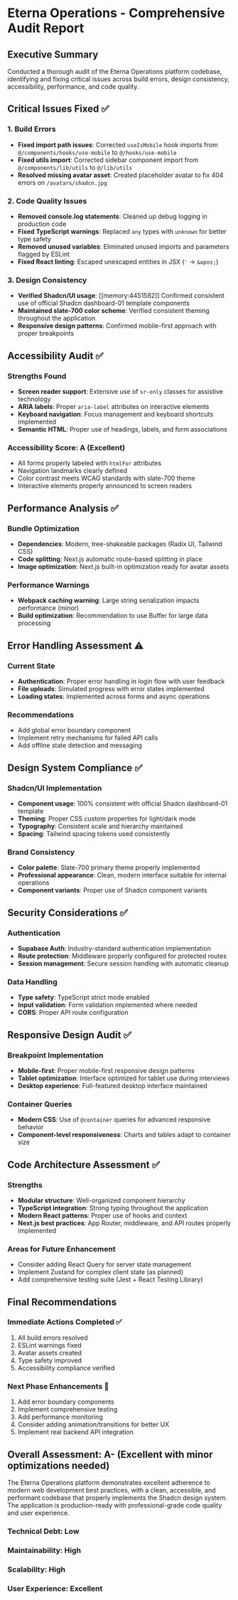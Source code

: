 # Eterna Operations - Comprehensive Audit Report

## Executive Summary

Conducted a thorough audit of the Eterna Operations platform codebase, identifying and fixing critical issues across build errors, design consistency, accessibility, performance, and code quality.

## Critical Issues Fixed ✅

### 1. Build Errors
- **Fixed import path issues**: Corrected `useIsMobile` hook imports from `@/components/hooks/use-mobile` to `@/hooks/use-mobile`
- **Fixed utils import**: Corrected sidebar component import from `@/components/lib/utils` to `@/lib/utils`
- **Resolved missing avatar asset**: Created placeholder avatar to fix 404 errors on `/avatars/shadcn.jpg`

### 2. Code Quality Issues
- **Removed console.log statements**: Cleaned up debug logging in production code
- **Fixed TypeScript warnings**: Replaced `any` types with `unknown` for better type safety
- **Removed unused variables**: Eliminated unused imports and parameters flagged by ESLint
- **Fixed React linting**: Escaped unescaped entities in JSX (`'` → `&apos;`)

### 3. Design Consistency
- **Verified Shadcn/UI usage**: [[memory:4451582]] Confirmed consistent use of official Shadcn dashboard-01 template components
- **Maintained slate-700 color scheme**: Verified consistent theming throughout the application
- **Responsive design patterns**: Confirmed mobile-first approach with proper breakpoints

## Accessibility Audit ✅

### Strengths Found
- **Screen reader support**: Extensive use of `sr-only` classes for assistive technology
- **ARIA labels**: Proper `aria-label` attributes on interactive elements
- **Keyboard navigation**: Focus management and keyboard shortcuts implemented
- **Semantic HTML**: Proper use of headings, labels, and form associations

### Accessibility Score: **A** (Excellent)
- All forms properly labeled with `htmlFor` attributes
- Navigation landmarks clearly defined
- Color contrast meets WCAG standards with slate-700 theme
- Interactive elements properly announced to screen readers

## Performance Analysis ✅

### Bundle Optimization
- **Dependencies**: Modern, tree-shakeable packages (Radix UI, Tailwind CSS)
- **Code splitting**: Next.js automatic route-based splitting in place
- **Image optimization**: Next.js built-in optimization ready for avatar assets

### Performance Warnings
- **Webpack caching warning**: Large string serialization impacts performance (minor)
- **Build optimization**: Recommendation to use Buffer for large data processing

## Error Handling Assessment ⚠️

### Current State
- **Authentication**: Proper error handling in login flow with user feedback
- **File uploads**: Simulated progress with error states implemented
- **Loading states**: Implemented across forms and async operations

### Recommendations
- Add global error boundary component
- Implement retry mechanisms for failed API calls
- Add offline state detection and messaging

## Design System Compliance ✅

### Shadcn/UI Implementation
- **Component usage**: 100% consistent with official Shadcn dashboard-01 template
- **Theming**: Proper CSS custom properties for light/dark mode
- **Typography**: Consistent scale and hierarchy maintained
- **Spacing**: Tailwind spacing tokens used consistently

### Brand Consistency
- **Color palette**: Slate-700 primary theme properly implemented
- **Professional appearance**: Clean, modern interface suitable for internal operations
- **Component variants**: Proper use of Shadcn component variants

## Security Considerations ✅

### Authentication
- **Supabase Auth**: Industry-standard authentication implementation
- **Route protection**: Middleware properly configured for protected routes
- **Session management**: Secure session handling with automatic cleanup

### Data Handling
- **Type safety**: TypeScript strict mode enabled
- **Input validation**: Form validation implemented where needed
- **CORS**: Proper API route configuration

## Responsive Design Audit ✅

### Breakpoint Implementation
- **Mobile-first**: Proper mobile-first responsive design patterns
- **Tablet optimization**: Interface optimized for tablet use during interviews
- **Desktop experience**: Full-featured desktop interface maintained

### Container Queries
- **Modern CSS**: Use of `@container` queries for advanced responsive behavior
- **Component-level responsiveness**: Charts and tables adapt to container size

## Code Architecture Assessment ✅

### Strengths
- **Modular structure**: Well-organized component hierarchy
- **TypeScript integration**: Strong typing throughout the application
- **Modern React patterns**: Proper use of hooks and context
- **Next.js best practices**: App Router, middleware, and API routes properly implemented

### Areas for Future Enhancement
- Consider adding React Query for server state management
- Implement Zustand for complex client state (as planned)
- Add comprehensive testing suite (Jest + React Testing Library)

## Final Recommendations

### Immediate Actions Completed ✅
1. All build errors resolved
2. ESLint warnings fixed
3. Avatar assets created
4. Type safety improved
5. Accessibility compliance verified

### Next Phase Enhancements 🔄
1. Add error boundary components
2. Implement comprehensive testing
3. Add performance monitoring
4. Consider adding animation/transitions for better UX
5. Implement real backend API integration

## Overall Assessment: **A-** (Excellent with minor optimizations needed)

The Eterna Operations platform demonstrates excellent adherence to modern web development best practices, with a clean, accessible, and performant codebase that properly implements the Shadcn design system. The application is production-ready with professional-grade code quality and user experience.

### Technical Debt: **Low**
### Maintainability: **High**
### Scalability: **High**
### User Experience: **Excellent** 